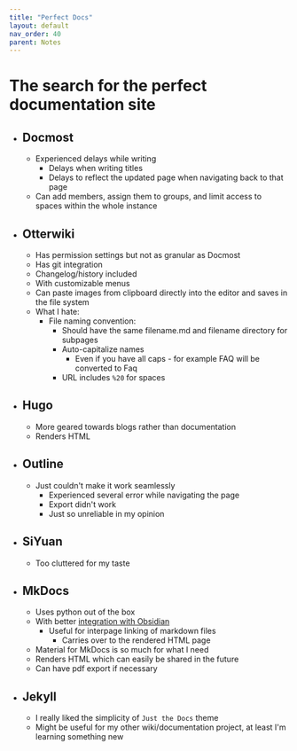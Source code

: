 ```yaml
---
title: "Perfect Docs"
layout: default
nav_order: 40
parent: Notes 
---
```


# The search for the perfect documentation site
- ## Docmost
	- Experienced delays while writing
		- Delays when writing titles
		- Delays to reflect the updated page when navigating back to that page
	- Can add members, assign them to groups, and limit access to spaces within the whole instance
- ## Otterwiki
	- Has permission settings but not as granular as Docmost
	- Has git integration
	- Changelog/history included
	- With customizable menus
	- Can paste images from clipboard directly into the editor and saves in the file system
	- What I hate:
		- File naming convention:
			- Should have the same filename.md and filename directory for subpages
			- Auto-capitalize names
				- Even if you have all caps - for example FAQ will be converted to Faq
			- URL includes `%20` for spaces
- ## Hugo
	- More geared towards blogs rather than documentation
	- Renders HTML
- ## Outline
	- Just couldn't make it work seamlessly
		- Experienced several error while navigating the page
		- Export didn't work
		- Just so unreliable in my opinion
- ## SiYuan
	- Too cluttered for my taste
- ## MkDocs
	- Uses python out of the box
	- With better [integration with Obsidian](/docs/notes/obsidian-mkdocs)
		- Useful for interpage linking of markdown files
			- Carries over to the rendered HTML page
	- Material for MkDocs is so much for what I need
	- Renders HTML which can easily be shared in the future
	- Can have pdf export if necessary
- ## Jekyll
	- I really liked the simplicity of `Just the Docs` theme
	- Might be useful for my other wiki/documentation project, at least I'm learning something new
